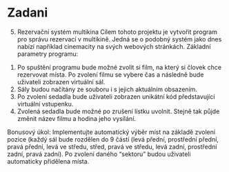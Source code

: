 # Zadani
5) Rezervační systém multikina
Cílem tohoto projektu je vytvořit program pro správu rezervací v multikině. Jedná se o podobný systém jako dnes
nabízí například cinemacity na svých webových stránkách.
Základní parametry programu:
1. Po spuštění programu bude možné zvolit si film, na který si človek chce rezervovat místa. Po zvolení
filmu se vybere čas a následně bude uživateli zobrazen virtuální sál.
2. Sály budou načítány ze souboru i s jejich aktuálním obsazením.
3. Po zvolení sedadla bude uživateli zobrazen unikátní kód představující virtuální vstupenku.
4. Zvolená sedadla bude možné po zrušení lístku uvolnit. Stejně tak půjde změnit název filmu a hodina
jeho vysílání.

Bonusový úkol: Implementujte automatický výběr míst na základě zvolení pozice (každý sál bude
rozdělen do 9 částí (levá přední, prostřední přední, pravá přední, levá ve středu, střed, pravá ve středu, levá
zadní, prostřední zadní, pravá zadní). Po zvolení daného “sektoru” budou uživateli automaticky přidělena místa.
